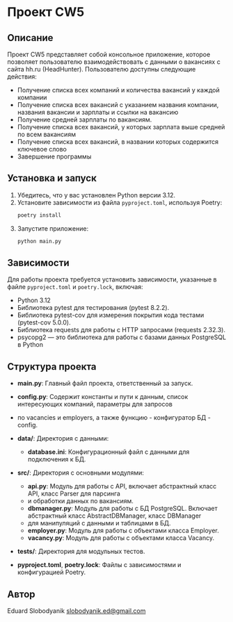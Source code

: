 # Проект CW5

## Описание
Проект CW5 представляет собой консольное приложение, которое позволяет пользователю взаимодействовать с данными о вакансиях с сайта hh.ru (HeadHunter). Пользователю доступны следующие действия:
- Получение списка всех компаний и количества вакансий у каждой компании
- Получение списка всех вакансий с указанием названия компании, названия вакансии и зарплаты и ссылки на вакансию
- Получение средней зарплаты по вакансиям.
- Получение списка всех вакансий, у которых зарплата выше средней по всем вакансиям
- Получение списка всех вакансий, в названии которых содержится ключевое слово
- Завершение программы

## Установка и запуск
1. Убедитесь, что у вас установлен Python версии 3.12.
2. Установите зависимости из файла `pyproject.toml`, используя Poetry:
    ```bash
    poetry install
    ```
3. Запустите приложение:
    ```bash
    python main.py
    ```

## Зависимости
Для работы проекта требуется установить зависимости, указанные в файле `pyproject.toml` и `poetry.lock`, включая:

- Python 3.12
- Библиотека pytest для тестирования (pytest 8.2.2).
- Библиотека pytest-cov для измерения покрытия кода тестами (pytest-cov 5.0.0).
- Библиотека requests для работы с HTTP запросами (requests 2.32.3).
- psycopg2 — это библиотека для работы с базами данных PostgreSQL в Python

## Структура проекта

- **main.py**: Главный файл проекта, ответственный за запуск.
- **config.py**: Содержит константы и пути к данным, список интересующих компаний, параметры для запросов
- по vacancies и employers, а также функцию - конфигуратор БД - config.
- **data/**: Директория с данными:
    - **database.ini**: Конфигурационный файл с данными для подключения к БД.

- **src/**: Директория с основными модулями:
    - **api.py**: Модуль для работы с API, включает абстрактный класс API, класс Parser для парсинга 
    - и обработки данных по вакансиям.
    - **dbmanager.py**: Модуль для работы с БД PostgreSQL. Включает абстрактный класс AbstractDBManager, класс DBManager
    - для манипуляций с данными и таблицами в БД.
    - **employer.py**: Модуль для работы с объектами класса Employer.
    - **vacancy.py**: Модуль для работы с объектами класса Vacancy.

- **tests/**: Директория для модульных тестов.

- **pyproject.toml**, **poetry.lock**: Файлы с зависимостями и конфигурацией Poetry.



## Автор
Eduard Slobodyanik <slobodyanik.ed@gmail.com>
